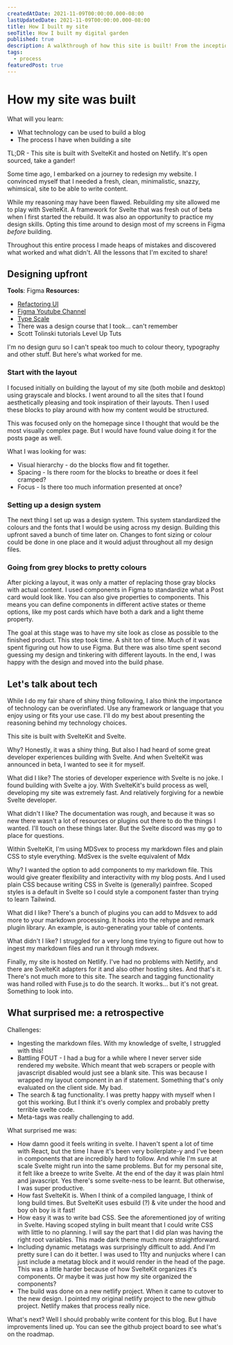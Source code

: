 ```yaml
---
createdAtDate: 2021-11-09T00:00:00.000-08:00
lastUpdatedDate: 2021-11-09T00:00:00.000-08:00
title: How I built my site
seoTitle: How I built my digital garden
published: true
description: A walkthrough of how this site is built! From the inception to switching it on in production
tags:
  - process
featuredPost: true
---
```


# How my site was built
What will you learn:
- What technology can be used to build a blog
- The process I have when building a site

TL;DR - This site is built with SvelteKit and hosted on Netlify. It's open sourced, take a gander!

Some time ago, I embarked on a journey to redesign my website. I convinced myself that I needed a fresh, clean, minimalistic, snazzy, whimsical, <insert adjective> site to be able to write content.

While my reasoning may have been flawed. Rebuilding my site allowed me to play with SvelteKit. A framework for Svelte that was fresh out of beta when I first started the rebuild. It was also an opportunity to practice my design skills. Opting this time around to design most of my screens in Figma *before* building.

Throughout this entire process I made heaps of mistakes and discovered what worked and what didn't. All the lessons that I'm excited to share!

## Designing upfront

**Tools**: Figma
**Resources:**
- [Refactoring UI](https://www.refactoringui.com/?ref=biblidev.fr)
- [Figma Youtube Channel](https://www.youtube.com/channel/UCQsVmhSa4X-G3lHlUtejzLA)
- [Type Scale](https://type-scale.com/)
- There was a design course that I took... can't remember
- Scott Tolinski tutorials Level Up Tuts

I'm no design guru so I can't speak too much to colour theory, typography and other stuff. But here's what worked for me.

### Start with the layout

I focused initially on building the layout of my site (both mobile and desktop) using grayscale and blocks. I went around to all the sites that I found aesthetically pleasing and took inspiration of their layouts. Then I used these blocks to play around with how my content would be structured.

This was focused only on the homepage since I thought that would be the most visually complex page. But I would have found value doing it for the posts page as well.

What I was looking for was:
- Visual hierarchy - do the blocks flow and fit together.
- Spacing - Is there room for the blocks to breathe or does it feel cramped?
- Focus - Is there too much information presented at once?

### Setting up a design system

The next thing I set up was a design system. This system standardized the colours and the fonts that I would be using across my design. Building this upfront saved a bunch of time later on. Changes to font sizing or colour could be done in one place and it would adjust throughout all my design files.

### Going from grey blocks to pretty colours

After picking a layout, it was only a matter of replacing those gray blocks with actual content. I used components in Figma to standardize what a Post card would look like. You can also give properties to components. This means you can define components in different active states or theme options, like my post cards which have both a dark and a light theme property.

The goal at this stage was to have my site look as close as possible to the finished product. This step took time. A shit ton of time. Much of it was spent figuring out how to use Figma. But there was also time spent second guessing my design and tinkering with different layouts. In the end, I was happy with the design and moved into the build phase.

<script>
  import AlertBox from "$lib/AlertBox.svelte";
</script>

<AlertBox content="Here there be dragons!! Read at your own peril" />

## Let's talk about tech

While I do my fair share of shiny thing following, I also think the importance of technology can be overinflated. Use any framework or language that you enjoy using or fits your use case. I'll do my best about presenting the reasoning behind my technology choices.

This site is built with SvelteKit and Svelte.

Why? Honestly, it was a shiny thing. But also I had heard of some great developer experiences building with Svelte. And when SvelteKit was announced in beta, I wanted to see it for myself.

What did I like? The stories of developer experience with Svelte is no joke. I found building with Svelte a joy. With SvelteKit's build process as well, developing my site was extremely fast. And relatively forgiving for a newbie Svelte developer.

What didn't I like? The documentation was rough, and because it was so new there wasn't a lot of resources or plugins out there to do the things I wanted. I'll touch on these things later. But the Svelte discord was my go to place for questions.

Within SvelteKit, I'm using MDSvex to process my markdown files and plain CSS to style everything. MdSvex is the svelte equivalent of Mdx

Why? I wanted the option to add components to my markdown file. This would give greater flexibility and interactivity with my blog posts. And I used plain CSS because writing CSS in Svelte is (generally) painfree. Scoped styles is a default in Svelte so I could style a component faster than trying to learn Tailwind.

What did I like? There's a bunch of plugins you can add to Mdsvex to add more to your markdown processing. It hooks into the rehype and remark plugin library. An example, is auto-generating your table of contents.

What didn't I like? I struggled for a very long time trying to figure out how to ingest my markdown files and run it through mdsvex.

Finally, my site is hosted on Netlify. I've had no problems with Netlify, and there are SvelteKit adapters for it and also other hosting sites. And that's it. There's not much more to this site. The search and tagging functionality was hand rolled with Fuse.js to do the search. It works... but it's not great. Something to look into.

## What surprised me: a retrospective

Challenges:
- Ingesting the markdown files. With my knowledge of svelte, I struggled with this!
- Battling FOUT - I had a bug for a while where I never server side rendered my website. Which meant that web scrapers or people with javascript disabled would just see a blank site. This was because I wrapped my layout component in an if statement. Something that's only evaluated on the client side. My bad.
- The search & tag functionality. I was pretty happy with myself when I got this working. But I think it's overly complex and probably pretty terrible svelte code.
- Meta-tags was really challenging to add.

What surprised me was:
- How damn good it feels writing in svelte. I haven't spent a lot of time with React, but the time I have it's been very boilerplate-y and I've been in components that are incredibly hard to follow. And while I'm sure at scale Svelte might run into the same problems. But for my personal site, it felt like a breeze to write Svelte. At the end of the day it was plain html and javascript. Yes there's some svelte-ness to be learnt. But otherwise, I was super productive.
- How fast SvelteKit is. When I think of a compiled language, I think of long build times. But SvelteKit uses esbuild (?) & vite under the hood and boy oh boy is it fast!
- How easy it was to write bad CSS. See the aforementioned joy of writing in Svelte. Having scoped styling in built meant that I could write CSS with little to no planning. I will say the part that I did plan was having the right root variables. This made dark theme much more straightforward.
- Including dynamic metatags was surprisingly difficult to add. And I'm pretty sure I can do it better. I was used to 11ty and nunjucks where I can just include a metatag block and it would render in the head of the page. This was a little harder because of how SvelteKit organizes it's components. Or maybe it was just how my site organized the components?
- The build was done on a new netlify project. When it came to cutover to the new design. I pointed my original netlify project to the new github project. Netlify makes that process really nice.

What's next? Well I should probably write content for this blog. But I have improvements lined up. You can see the github project board to see what's on the roadmap.
